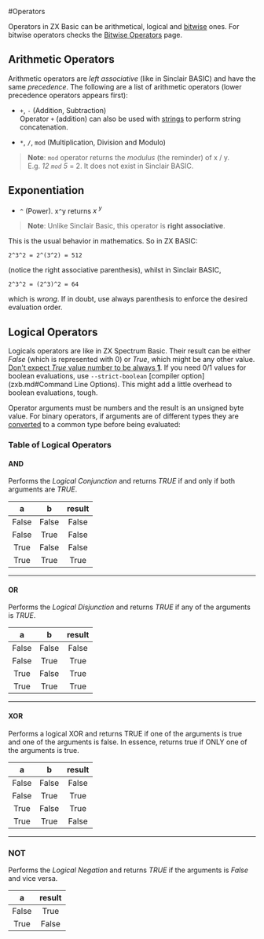 #Operators

Operators in ZX Basic can be arithmetical, logical and [bitwise](bitwiselogic.md) ones.
For bitwise operators checks the [Bitwise Operators](bitwiselogic.md) page.

## Arithmetic Operators  

Arithmetic operators are _left associative_ (like in Sinclair BASIC) and have the same _precedence_. The following are a list of arithmetic operators (lower precedence operators appears first): 

* `+`, `-` (Addition, Subtraction)<br />Operator `+` (addition) can also be used with 
[strings](types.md#strings) to perform string concatenation.

* `*`, `/`, `mod` (Multiplication, Division and Modulo)

>**Note**: `mod` operator returns the _modulus_ (the reminder) of x / y.<br />
>E.g. _12 `mod` 5_ = 2. It does not exist in Sinclair BASIC. 


## Exponentiation  

* `^` (Power). x`^`y returns _x <sup>y</sup>_

>**Note**: Unlike Sinclair Basic, this operator is **right associative**.

This is the usual behavior in mathematics. So in ZX BASIC:

```
2^3^2 = 2^(3^2) = 512
```

(notice the right associative parenthesis), whilst in Sinclair BASIC, 

```
2^3^2 = (2^3)^2 = 64
```
 

which is _wrong_. If in doubt, use always parenthesis to enforce the desired evaluation order.

## Logical Operators  

Logicals operators are like in ZX Spectrum Basic. Their result can be either _False_ (which is represented with 0)
or _True_, which might be any other value. <u>Don't expect _True_ value number to be always **1**</u>.
If you need 0/1 values for boolean evaluations, use `--strict-boolean` [compiler option](zxb.md#Command Line Options).
This might add a little overhead to boolean evaluations, tough. 

Operator arguments must be numbers and the result is an unsigned byte value. For binary operators, 
if arguments are of different types they are [converted](cast.md) to a common type before being evaluated: 

### Table of Logical Operators

#### AND
 Performs the _Logical Conjunction_ and returns _TRUE_ if and only if both arguments are _TRUE_. 
 
| a  | b  | result |
|:----:|:----:|:------:|
|  False  | False |  False |
|  False  | True  |  False |
|  True  | False |  False |
|  True  | True  |  True |
---

#### OR
Performs the _Logical Disjunction_ and returns _TRUE_ if any of the arguments is _TRUE_.

| a  | b  | result |
|:----:|:----:|:------:|
|  False  | False |  False |
|  False  | True  |  True |
|  True  | False |  True |
|  True  | True  |  True |
---

#### XOR
Performs a logical XOR and returns TRUE if one of the arguments is true and one of the arguments is false.
In essence, returns true if ONLY one of the arguments is true. 

| a  | b  | result |
|:----:|:----:|:------:|
|  False  | False |  False |
|  False  | True  |  True |
|  True  | False |  True |
|  True  | True  |  False |
---

### NOT
Performs the _Logical Negation_ and returns _TRUE_ if the arguments is _False_ and vice versa.
 
| a  | result |
|:----:|:----:|
|  False  | True |
|  True  | False |

